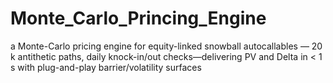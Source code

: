# Monte_Carlo_Princing_Engine
a Monte-Carlo pricing engine for equity-linked snowball autocallables — 20 k antithetic paths, daily knock-in/out checks—delivering PV and Delta in &lt; 1 s with plug-and-play barrier/volatility surfaces
